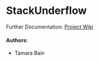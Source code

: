 StackUnderflow
==============

Further Documentation: [Project Wiki](https://github.com/CMPUT301F14T08/StackUnderflow/wiki)  

#### Authors:
- Tamara Bain  
